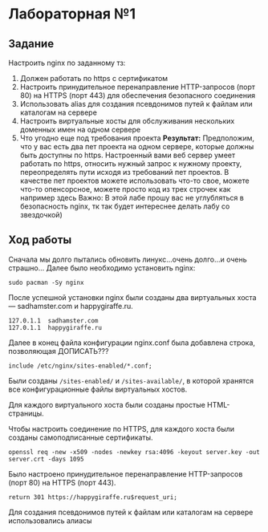 # Лабораторная №1

## Задание

Настроить nginx по заданному тз:
  1. Должен работать по https c сертификатом
  2. Настроить принудительное перенаправление HTTP-запросов (порт 80) на HTTPS (порт 443) для обеспечения безопасного соединения
  3. Использовать alias для создания псевдонимов путей к файлам или каталогам на сервере
  4. Настроить виртуальные хосты для обслуживания нескольких доменных имен на одном сервере
  5. Что угодно еще под требования проекта
**Результат:** Предположим, что у вас есть два пет проекта на одном сервере, которые должны быть доступны по https. Настроенный вами веб сервер умеет работать по https, относить нужный запрос к нужному проекту, переопределять пути исходя из требований пет проектов.
В качестве пет проектов можете использовать что-то свое, можете что-то опенсорсное, можете просто код из трех строчек как например здесь
Важно: В этой лабе прошу вас не углубляться в безопасность nginx, тк так будет интереснее делать лабу со звездочкой)

## Ход работы

Сначала мы долго пытались обновить линукс...очень долго...и очень страшно...
Далее было необходимо установить nginx:
```
sudo pacman -Sy nginx
```

После успешной установки nginx были созданы два виртуальных хоста — sadhamster.com и happygiraffe.ru.
```
127.0.1.1  sadhamster.com
127.0.1.1  happygiraffe.ru
```

Далее в конец файла конфигурации nginx.conf была добавлена строка, позволяющая ДОПИСАТЬ???
```
include /etc/nginx/sites-enabled/*.conf;
```

Были созданы ```/sites-enabled/``` и ```/sites-available/```, в которой хранятся все конфигурационные файлы виртуальных хостов.

Для каждого виртуального хоста были созданы простые HTML-страницы.

Чтобы настроить соединение по HTTPS, для каждого хоста были созданы самоподписанные сертификаты.
```
openssl req -new -x509 -nodes -newkey rsa:4096 -keyout server.key -out server.crt -days 1095
```

Было настроено принудительное перенаправление HTTP-запросов (порт 80) на HTTPS (порт 443).
```
return 301 https://happygiraffe.ru$request_uri;
```

Для создания псевдонимов путей к файлам или каталогам на сервере использовались алиасы


